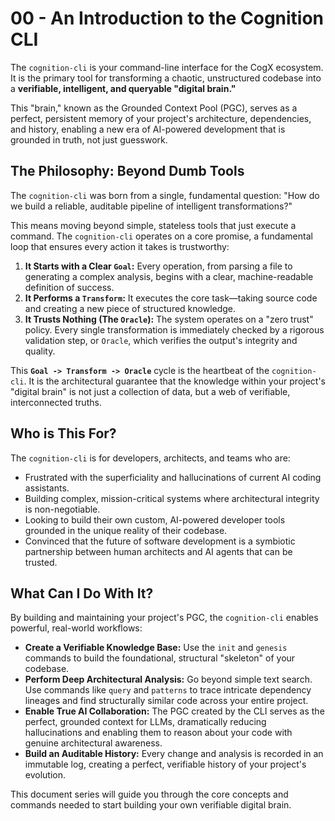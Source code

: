 # 00 - An Introduction to the Cognition CLI

The `cognition-cli` is your command-line interface for the CogX ecosystem. It is the primary tool for transforming a chaotic, unstructured codebase into a **verifiable, intelligent, and queryable "digital brain."**

This "brain," known as the Grounded Context Pool (PGC), serves as a perfect, persistent memory of your project's architecture, dependencies, and history, enabling a new era of AI-powered development that is grounded in truth, not just guesswork.

## The Philosophy: Beyond Dumb Tools

The `cognition-cli` was born from a single, fundamental question: "How do we build a reliable, auditable pipeline of intelligent transformations?"

This means moving beyond simple, stateless tools that just execute a command. The `cognition-cli` operates on a core promise, a fundamental loop that ensures every action it takes is trustworthy:

1. **It Starts with a Clear `Goal`:** Every operation, from parsing a file to generating a complex analysis, begins with a clear, machine-readable definition of success.
2. **It Performs a `Transform`:** It executes the core task—taking source code and creating a new piece of structured knowledge.
3. **It Trusts Nothing (The `Oracle`):** The system operates on a "zero trust" policy. Every single transformation is immediately checked by a rigorous validation step, or `Oracle`, which verifies the output's integrity and quality.

This **`Goal -> Transform -> Oracle`** cycle is the heartbeat of the `cognition-cli`. It is the architectural guarantee that the knowledge within your project's "digital brain" is not just a collection of data, but a web of verifiable, interconnected truths.

## Who is This For?

The `cognition-cli` is for developers, architects, and teams who are:

- Frustrated with the superficiality and hallucinations of current AI coding assistants.
- Building complex, mission-critical systems where architectural integrity is non-negotiable.
- Looking to build their own custom, AI-powered developer tools grounded in the unique reality of their codebase.
- Convinced that the future of software development is a symbiotic partnership between human architects and AI agents that can be trusted.

## What Can I Do With It?

By building and maintaining your project's PGC, the `cognition-cli` enables powerful, real-world workflows:

- **Create a Verifiable Knowledge Base:** Use the `init` and `genesis` commands to build the foundational, structural "skeleton" of your codebase.
- **Perform Deep Architectural Analysis:** Go beyond simple text search. Use commands like `query` and `patterns` to trace intricate dependency lineages and find structurally similar code across your entire project.
- **Enable True AI Collaboration:** The PGC created by the CLI serves as the perfect, grounded context for LLMs, dramatically reducing hallucinations and enabling them to reason about your code with genuine architectural awareness.
- **Build an Auditable History:** Every change and analysis is recorded in an immutable log, creating a perfect, verifiable history of your project's evolution.

This document series will guide you through the core concepts and commands needed to start building your own verifiable digital brain.
